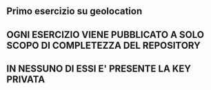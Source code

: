 ## Primo esercizio su geolocation <br/>
## OGNI ESERCIZIO VIENE PUBBLICATO A SOLO SCOPO DI COMPLETEZZA DEL REPOSITORY <br/>
## IN NESSUNO DI ESSI E' PRESENTE LA KEY PRIVATA
